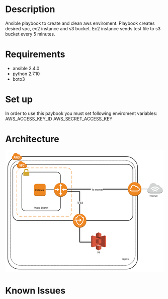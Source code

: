 # Description #
Ansible playbook to create and clean aws enviroment.
Playbook creates desired vpc, ec2 instance and s3 bucket.
Ec2 instance sends test file to s3 bucket every 5 minutes.

# Requirements #
 - ansible 2.4.0
 - python 2.7.10
 - boto3

# Set up #
In order to use this paybook you must set following enviroment variables:
AWS_ACCESS_KEY_ID
AWS_SECRET_ACCESS_KEY

# Architecture #
![Architecture](/images/architecture.png)

# Known Issues # 
